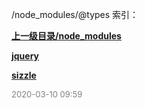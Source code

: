 /node_modules/@types 索引：


**[上一级目录/node_modules](/node_modules/index.md)**

**[jquery](/node_modules/@types/jquery/index.md)**

**[sizzle](/node_modules/@types/sizzle/index.md)**


<font size=2 color='grey'> 2020-03-10 09:59 </font>